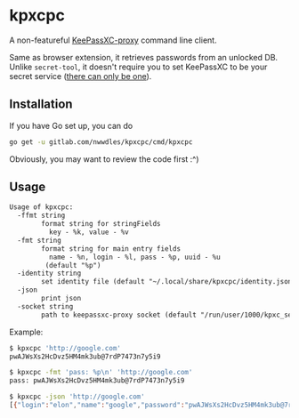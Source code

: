 # kpxcpc

A non-featureful [KeePassXC-proxy](https://github.com/keepassxreboot/keepassxc-browser/blob/develop/keepassxc-protocol.md) command line client.

Same as browser extension, it retrieves passwords from an unlocked DB. Unlike `secret-tool`, it doesn't require you to set KeePassXC to be your secret service ([there can only be one](https://github.com/keepassxreboot/keepassxc/issues/3945)).

## Installation

If you have Go set up, you can do

```sh
go get -u gitlab.com/nwwdles/kpxcpc/cmd/kpxcpc
```

Obviously, you may want to review the code first :^)

## Usage

```txt
Usage of kpxcpc:
  -ffmt string
        format string for stringFields
          key - %k, value - %v
  -fmt string
        format string for main entry fields
          name - %n, login - %l, pass - %p, uuid - %u
         (default "%p")
  -identity string
        set identity file (default "~/.local/share/kpxcpc/identity.json")
  -json
        print json
  -socket string
        path to keepassxc-proxy socket (default "/run/user/1000/kpxc_server")
```

Example:

```sh
$ kpxcpc 'http://google.com'
pwAJWsXs2HcDvz5HM4mk3ub@7rdP7473n7y5i9

$ kpxcpc -fmt 'pass: %p\n' 'http://google.com'
pass: pwAJWsXs2HcDvz5HM4mk3ub@7rdP7473n7y5i9

$ kpxcpc -json 'http://google.com'
[{"login":"elon","name":"google","password":"pwAJWsXs2HcDvz5HM4mk3ub@7rdP7473n7y5i9","uuid":"d1e6cba53ad04e8fb23f2991c160ce5a","stringFields":[]}]
```
